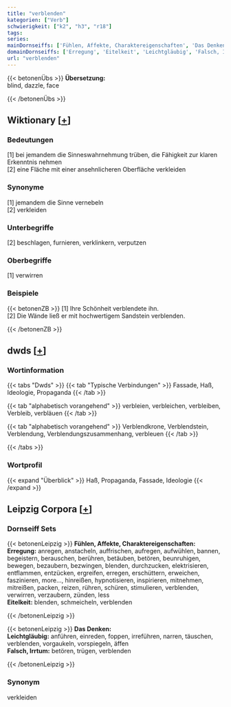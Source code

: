 ```yaml
---
title: "verblenden"
kategorien: ["Verb"]
schwierigkeit: ["k2", "h3", "r18"]
tags:
series:
mainDornseiffs: ['Fühlen, Affekte, Charaktereigenschaften', 'Das Denken']
domainDornseiffs: ['Erregung', 'Eitelkeit', 'Leichtgläubig', 'Falsch, Irrtum']
url: "verblenden"
---
```


{{< betonenÜbs >}}
**Übersetzung:**  
blind, dazzle, face  
  
{{< /betonenÜbs >}}

## Wiktionary [[+](https://de.wiktionary.org/wiki/verblenden)]

### Bedeutungen
[1] bei jemandem die Sinneswahrnehmung trüben, die Fähigkeit zur klaren Erkenntnis nehmen  
[2] eine Fläche mit einer ansehnlicheren Oberfläche verkleiden  

### Synonyme
[1] jemandem die Sinne vernebeln  
[2] verkleiden  

### Unterbegriffe
[2] beschlagen, furnieren, verklinkern, verputzen  

### Oberbegriffe
[1] verwirren  

### Beispiele
{{< betonenZB >}}
[1] Ihre Schönheit verblendete ihn.  
[2] Die Wände ließ er mit hochwertigem Sandstein verblenden.  

{{< /betonenZB >}}


## dwds [[+](https://www.dwds.de/wb/verblenden)]

### Wortinformation
{{< tabs "Dwds" >}}
{{< tab "Typische Verbindungen" >}}
Fassade, Haß, Ideologie, Propaganda
{{< /tab >}}

{{< tab "alphabetisch vorangehend" >}}
verbleien, verbleichen, verbleiben, Verbleib, verbläuen
{{< /tab >}}

{{< tab "alphabetisch vorangehend" >}}
Verblendkrone, Verblendstein, Verblendung, Verblendungszusammenhang, verbleuen
{{< /tab >}}

{{< /tabs >}}

### Wortprofil
{{< expand "Überblick" >}} Haß, Propaganda, Fassade, Ideologie {{< /expand >}}

## Leipzig Corpora [[+](https://corpora.uni-leipzig.de/en/res?word=verblenden&corpusId=deu_newscrawl-public_2018)]

### Dornseiff Sets
{{< betonenLeipzig >}}
**Fühlen, Affekte, Charaktereigenschaften:**  
**Erregung:** anregen, anstacheln, auffrischen, aufregen, aufwühlen, bannen, begeistern, berauschen, berühren, betäuben, betören, beunruhigen, bewegen, bezaubern, bezwingen, blenden, durchzucken, elektrisieren, entflammen, entzücken, ergreifen, erregen, erschüttern, erweichen, faszinieren, more..., hinreißen, hypnotisieren, inspirieren, mitnehmen, mitreißen, packen, reizen, rühren, schüren, stimulieren, verblenden, verwirren, verzaubern, zünden, less  
**Eitelkeit:** blenden, schmeicheln, verblenden  

{{< /betonenLeipzig >}}


{{< betonenLeipzig >}}
**Das Denken:**  
**Leichtgläubig:** anführen, einreden, foppen, irreführen, narren, täuschen, verblenden, vorgaukeln, vorspiegeln, äffen  
**Falsch, Irrtum:** betören, trügen, verblenden  

{{< /betonenLeipzig >}}

### Synonym
verkleiden

